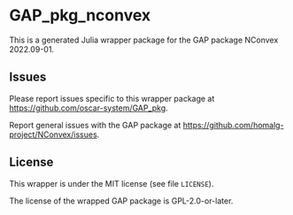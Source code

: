 # GAP_pkg_nconvex

This is a generated Julia wrapper package for the GAP package NConvex 2022.09-01.

## Issues

Please report issues specific to this wrapper package at <https://github.com/oscar-system/GAP_pkg>.

Report general issues with the GAP package at <https://github.com/homalg-project/NConvex/issues>.

## License

This wrapper is under the MIT license (see file `LICENSE`).

The license of the wrapped GAP package is GPL-2.0-or-later.

